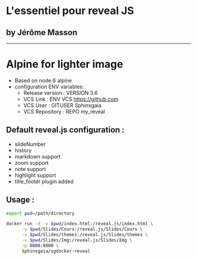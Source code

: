 # L'essentiel pour reveal JS
## by Jérôme Masson


--------


# Alpine for lighter image
- Based on node 6 alpine
- configuration ENV variables:
  - Release version : VERSION 3.6
  - VCS Link : ENV VCS https://github.com
  - VCS User :  GITUSER Sphinxgaia
  - VCS Repository : REPO my_reveal

## Default reveal.js configuration :
  - slideNumber
  - history
  - markdown support
  - zoom support
  - note support
  - highlight support
  - title_footer plugin added

## Usage :

~~~bash
export pwd=/path/directory

docker run -d -v $pwd/index.html:/reveal.js/index.html \
      -v $pwd/Slides/Cours:/reveal.js/Slides/Cours \
      -v $pwd/Slides/themes:/reveal.js/Slides/themes \
      -v $pwd/Slides/Img:/reveal.js/Slides/Img \
      -p 8080:8000 \
      Sphinxgaia/sgdocker-reveal
~~~
